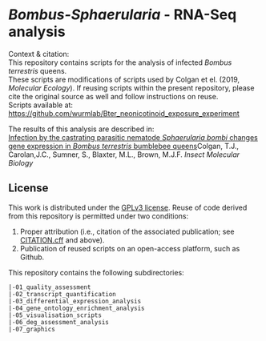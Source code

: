 # _Bombus-Sphaerularia_ - RNA-Seq analysis

Context & citation:  
This repository contains scripts for the analysis of infected _Bombus terrestris_ queens.  
These scripts are modifications of scripts used by Colgan et el. (2019, _Molecular Ecology_). 
If reusing scripts within the present repository, please cite the original source as well and follow instructions on reuse.  
Scripts available at: https://github.com/wurmlab/Bter_neonicotinoid_exposure_experiment  

The results of this analysis are described in:  
[Infection by the castrating parasitic nematode _Sphaerularia bombi_ changes gene expression in _Bombus terrestris_ bumblebee queens](https://doi.org/10.1111/imb.12618)Colgan, T.J., Carolan,J.C., Sumner, S., Blaxter, M.L., Brown, M.J.F. _Insect Molecular Biology_

## License
This work is distributed under the [GPLv3 license](LICENSE). Reuse of code derived from this repository is permitted under two conditions: 
1) Proper attribution (i.e., citation of the associated publication; see [CITATION.cff](CITATION.cff) and above).  
2) Publication of reused scripts on an open-access platform, such as Github.  

This repository contains the following subdirectories:
```
|-01_quality_assessment
|-02_transcript_quantification
|-03_differential_expression_analysis
|-04_gene_ontology_enrichment_analysis
|-05_visualisation_scripts
|-06_deg_assessment_analysis
|-07_graphics
```
